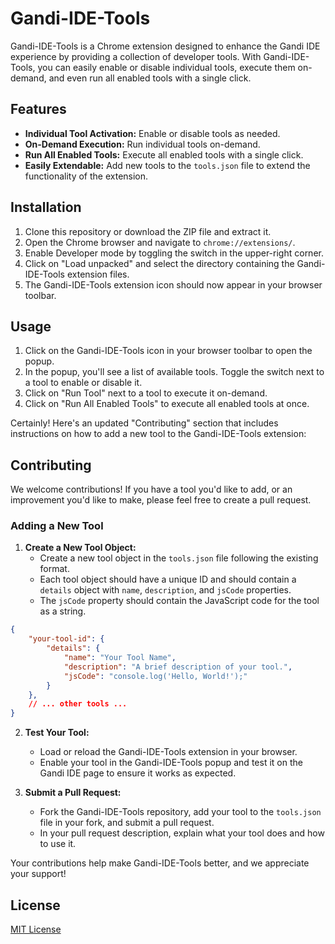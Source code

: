 # Gandi-IDE-Tools

Gandi-IDE-Tools is a Chrome extension designed to enhance the Gandi IDE experience by providing a collection of developer tools. With Gandi-IDE-Tools, you can easily enable or disable individual tools, execute them on-demand, and even run all enabled tools with a single click.

## Features

- **Individual Tool Activation:** Enable or disable tools as needed.
- **On-Demand Execution:** Run individual tools on-demand.
- **Run All Enabled Tools:** Execute all enabled tools with a single click.
- **Easily Extendable:** Add new tools to the `tools.json` file to extend the functionality of the extension.

## Installation

1. Clone this repository or download the ZIP file and extract it.
2. Open the Chrome browser and navigate to `chrome://extensions/`.
3. Enable Developer mode by toggling the switch in the upper-right corner.
4. Click on "Load unpacked" and select the directory containing the Gandi-IDE-Tools extension files.
5. The Gandi-IDE-Tools extension icon should now appear in your browser toolbar.

## Usage

1. Click on the Gandi-IDE-Tools icon in your browser toolbar to open the popup.
2. In the popup, you'll see a list of available tools. Toggle the switch next to a tool to enable or disable it.
3. Click on "Run Tool" next to a tool to execute it on-demand.
4. Click on "Run All Enabled Tools" to execute all enabled tools at once.

Certainly! Here's an updated "Contributing" section that includes instructions on how to add a new tool to the Gandi-IDE-Tools extension:

## Contributing

We welcome contributions! If you have a tool you'd like to add, or an improvement you'd like to make, please feel free to create a pull request.

### Adding a New Tool

1. **Create a New Tool Object:** 
   - Create a new tool object in the `tools.json` file following the existing format. 
   - Each tool object should have a unique ID and should contain a `details` object with `name`, `description`, and `jsCode` properties.
   - The `jsCode` property should contain the JavaScript code for the tool as a string.

```json
{
    "your-tool-id": {
        "details": {
            "name": "Your Tool Name",
            "description": "A brief description of your tool.",
            "jsCode": "console.log('Hello, World!');"
        }
    },
    // ... other tools ...
}
```

2. **Test Your Tool:**
   - Load or reload the Gandi-IDE-Tools extension in your browser.
   - Enable your tool in the Gandi-IDE-Tools popup and test it on the Gandi IDE page to ensure it works as expected.

3. **Submit a Pull Request:**
   - Fork the Gandi-IDE-Tools repository, add your tool to the `tools.json` file in your fork, and submit a pull request.
   - In your pull request description, explain what your tool does and how to use it.

Your contributions help make Gandi-IDE-Tools better, and we appreciate your support!

## License

[MIT License](LICENSE)
